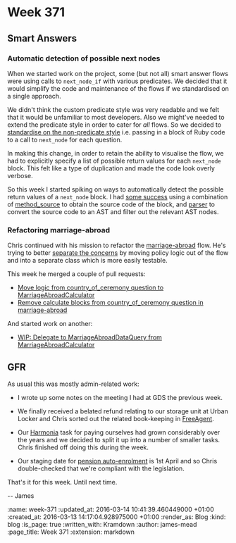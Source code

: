Week 371
========

## Smart Answers

### Automatic detection of possible next nodes

When we started work on the project, some (but not all) smart answer flows were
using calls to `next_node_if` with various predicates. We decided that it would
simplify the code and maintenance of the flows if we standardised on a single
approach.

We didn't think the custom predicate style was very readable and we felt that it
would be unfamiliar to most developers. Also we might've needed to extend the
predicate style in order to cater for *all* flows. So we decided to [standardise
on the non-predicate style][pr-2163] i.e. passing in a block of Ruby code to a
call to `next_node` for each question.

In making this change, in order to retain the ability to visualise the flow, we
had to explicitly specify a list of possible return values for each `next_node`
block. This felt like a type of duplication and made the code look overly
verbose.

So this week I started spiking on ways to automatically detect the possible
return values of a `next_node` block. I had [some success][pr-2311] using a combination of
[method_source][] to obtain the source code of the block, and [parser][] to
convert the source code to an AST and filter out the relevant AST nodes.

### Refactoring marriage-abroad

Chris continued with his mission to refactor the [marriage-abroad][] flow. He's
trying to better [separate the concerns][refactoring-docs] by moving policy
logic out of the flow and into a separate class which is more easily testable.

This week he merged a couple of pull requests:

* [Move logic from country_of_ceremony question to MarriageAbroadCalculator][pr-2297]
* [Remove calculate blocks from country_of_ceremony question in marriage-abroad][pr-2307]

And started work on another:

* [WIP: Delegate to MarriageAbroadDataQuery from MarriageAbroadCalculator][pr-2298]

## GFR

As usual this was mostly admin-related work:

* I wrote up some notes on the meeting I had at GDS the previous week.

* We finally received a belated refund relating to our storage unit at Urban
Locker and Chris sorted out the related book-keeping in [FreeAgent][].

* Our [Harmonia][] task for paying ourselves had grown considerably over the
years and we decided to split it up into a number of smaller tasks. Chris
finished off doing this during the week.

* Our staging date for [pension auto-enrolment][] is 1st April and so Chris double-checked that we're compliant with the legislation.

That's it for this week. Until next time.

-- James

[pr-2163]: https://github.com/alphagov/smart-answers/pull/2163
[pr-2311]: https://github.com/alphagov/smart-answers/pull/2311
[method_source]: https://rubygems.org/gems/method_source/
[parser]: https://github.com/whitequark/parser
[marriage-abroad]: https://www.gov.uk/marriage-abroad
[refactoring-docs]: https://github.com/alphagov/smart-answers/blob/5c53423fbf1b936692f5972567524080d3820f81/doc/refactoring.md
[pr-2297]: https://github.com/alphagov/smart-answers/pull/2297
[pr-2307]: https://github.com/alphagov/smart-answers/pull/2307
[pr-2298]: https://github.com/alphagov/smart-answers/pull/2297
[FreeAgent]: http://www.freeagent.com/
[Harmonia]: https://harmonia.io
[pension auto-enrolment]: http://www.thepensionsregulator.gov.uk/en/employers

:name: week-371
:updated_at: 2016-03-14 10:41:39.460449000 +01:00
:created_at: 2016-03-13 14:17:04.928975000 +01:00
:render_as: Blog
:kind: blog
:is_page: true
:written_with: Kramdown
:author: james-mead
:page_title: Week 371
:extension: markdown
